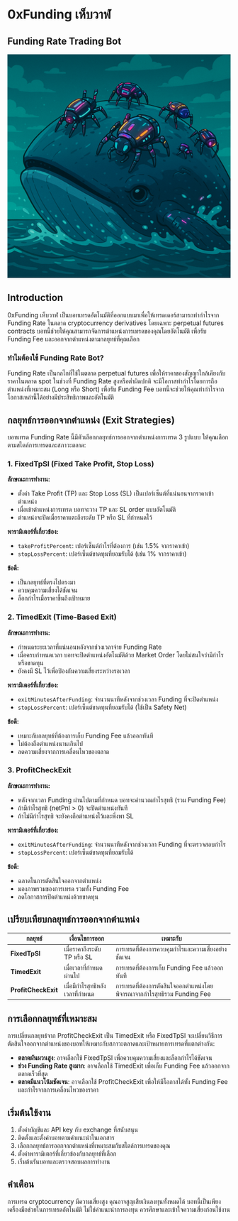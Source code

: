 # 0xFunding เห็บวาฬ
## Funding Rate Trading Bot

![0xFunding Bot](hepwan.png)

## Introduction

0xFunding เห็บวาฬ เป็นบอทเทรดอัตโนมัติที่ออกแบบมาเพื่อให้เทรดเดอร์สามารถทำกำไรจาก Funding Rate ในตลาด cryptocurrency derivatives โดยเฉพาะ perpetual futures contracts บอทนี้ช่วยให้คุณสามารถจัดการตำแหน่งการเทรดของคุณโดยอัตโนมัติ เพื่อรับ Funding Fee และออกจากตำแหน่งตามกลยุทธ์ที่คุณเลือก

### ทำไมต้องใช้ Funding Rate Bot?

Funding Rate เป็นกลไกที่ใช้ในตลาด perpetual futures เพื่อให้ราคาของสัญญาใกล้เคียงกับราคาในตลาด spot ในช่วงที่ Funding Rate สูงหรือต่ำผิดปกติ จะมีโอกาสทำกำไรโดยการถือตำแหน่งที่เหมาะสม (Long หรือ Short) เพื่อรับ Funding Fee บอทนี้จะช่วยให้คุณทำกำไรจากโอกาสเหล่านี้ได้อย่างมีประสิทธิภาพและอัตโนมัติ

## กลยุทธ์การออกจากตำแหน่ง (Exit Strategies)

บอทเทรด Funding Rate นี้มีตัวเลือกกลยุทธ์การออกจากตำแหน่งการเทรด 3 รูปแบบ ให้คุณเลือกตามสไตล์การเทรดและสภาวะตลาด:

### 1. FixedTpSl (Fixed Take Profit, Stop Loss)

**ลักษณะการทำงาน:**
- ตั้งค่า Take Profit (TP) และ Stop Loss (SL) เป็นเปอร์เซ็นต์ที่แน่นอนจากราคาเข้าตำแหน่ง
- เมื่อเข้าตำแหน่งการเทรด บอทจะวาง TP และ SL order แบบอัตโนมัติ
- ตำแหน่งจะปิดเมื่อราคาแตะถึงระดับ TP หรือ SL ที่กำหนดไว้

**พารามิเตอร์ที่เกี่ยวข้อง:**
- `takeProfitPercent`: เปอร์เซ็นต์กำไรที่ต้องการ (เช่น 1.5% จากราคาเข้า)
- `stopLossPercent`: เปอร์เซ็นต์ขาดทุนที่ยอมรับได้ (เช่น 1% จากราคาเข้า)

**ข้อดี:**
- เป็นกลยุทธ์ที่ตรงไปตรงมา
- ควบคุมความเสี่ยงได้ชัดเจน
- ล็อกกำไรเมื่อราคาขึ้นถึงเป้าหมาย

### 2. TimedExit (Time-Based Exit)

**ลักษณะการทำงาน:**
- กำหนดระยะเวลาที่แน่นอนหลังจากช่วงเวลาจ่าย Funding Rate
- เมื่อครบกำหนดเวลา บอทจะปิดตำแหน่งอัตโนมัติด้วย Market Order โดยไม่สนใจว่ามีกำไรหรือขาดทุน
- ยังคงมี SL ไว้เพื่อป้องกันความเสี่ยงระหว่างรอเวลา

**พารามิเตอร์ที่เกี่ยวข้อง:**
- `exitMinutesAfterFunding`: จำนวนนาทีหลังจากช่วงเวลา Funding ที่จะปิดตำแหน่ง
- `stopLossPercent`: เปอร์เซ็นต์ขาดทุนที่ยอมรับได้ (ใช้เป็น Safety Net)

**ข้อดี:**
- เหมาะกับกลยุทธ์ที่ต้องการเก็บ Funding Fee แล้วออกทันที
- ไม่ต้องถือตำแหน่งนานเกินไป
- ลดความเสี่ยงจากการเคลื่อนไหวของตลาด

### 3. ProfitCheckExit

**ลักษณะการทำงาน:**
- หลังจากเวลา Funding ผ่านไปตามที่กำหนด บอทจะคำนวณกำไรสุทธิ (รวม Funding Fee)
- ถ้ามีกำไรสุทธิ (netPnl > 0) จะปิดตำแหน่งทันที
- ถ้าไม่มีกำไรสุทธิ จะยังคงถือตำแหน่งไว้และพึ่งพา SL

**พารามิเตอร์ที่เกี่ยวข้อง:**
- `exitMinutesAfterFunding`: จำนวนนาทีหลังจากช่วงเวลา Funding ที่จะตรวจสอบกำไร
- `stopLossPercent`: เปอร์เซ็นต์ขาดทุนที่ยอมรับได้

**ข้อดี:**
- ฉลาดในการตัดสินใจออกจากตำแหน่ง
- มองภาพรวมของการเทรด รวมทั้ง Funding Fee
- ลดโอกาสการปิดตำแหน่งด้วยขาดทุน

## เปรียบเทียบกลยุทธ์การออกจากตำแหน่ง

| กลยุทธ์ | เงื่อนไขการออก | เหมาะกับ |
|--------|----------------|---------|
| **FixedTpSl** | เมื่อราคาถึงระดับ TP หรือ SL | การเทรดที่ต้องการควบคุมกำไรและความเสี่ยงอย่างชัดเจน |
| **TimedExit** | เมื่อเวลาที่กำหนดผ่านไป | การเทรดที่ต้องการเก็บ Funding Fee แล้วออกทันที |
| **ProfitCheckExit** | เมื่อมีกำไรสุทธิหลังเวลาที่กำหนด | การเทรดที่ต้องการตัดสินใจออกตำแหน่งโดยพิจารณาจากกำไรสุทธิรวม Funding Fee |

## การเลือกกลยุทธ์ที่เหมาะสม

การเปลี่ยนกลยุทธ์จาก ProfitCheckExit เป็น TimedExit หรือ FixedTpSl จะเปลี่ยนวิธีการตัดสินใจออกจากตำแหน่งของบอทให้เหมาะกับสภาวะตลาดและเป้าหมายการเทรดที่แตกต่างกัน:

- **ตลาดผันผวนสูง**: อาจเลือกใช้ FixedTpSl เพื่อควบคุมความเสี่ยงและล็อกกำไรได้ชัดเจน
- **ช่วง Funding Rate สูงมาก**: อาจเลือกใช้ TimedExit เพื่อเก็บ Funding Fee แล้วออกจากตลาดเร็วที่สุด
- **ตลาดมีแนวโน้มชัดเจน**: อาจเลือกใช้ ProfitCheckExit เพื่อให้มีโอกาสได้ทั้ง Funding Fee และกำไรจากการเคลื่อนไหวของราคา

## เริ่มต้นใช้งาน

1. ตั้งค่าบัญชีและ API key กับ exchange ที่สนับสนุน
2. ติดตั้งและตั้งค่าบอทตามคำแนะนำในเอกสาร
3. เลือกกลยุทธ์การออกจากตำแหน่งที่เหมาะสมกับสไตล์การเทรดของคุณ
4. ตั้งค่าพารามิเตอร์ที่เกี่ยวข้องกับกลยุทธ์ที่เลือก
5. เริ่มต้นรันบอทและตรวจสอบผลการทำงาน

## คำเตือน

การเทรด cryptocurrency มีความเสี่ยงสูง คุณอาจสูญเสียเงินลงทุนทั้งหมดได้ บอทนี้เป็นเพียงเครื่องมือช่วยในการเทรดอัตโนมัติ ไม่ใช่คำแนะนำการลงทุน ควรศึกษาและเข้าใจความเสี่ยงก่อนใช้งาน

 
